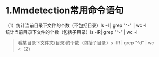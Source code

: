 # 1.Mmdetection常用命令语句
（1）统计当前目录下文件的个数（不包括目录）ls -l | grep "^-" | wc -l   <br>  统计当前目录下文件的个数（包括子目录）ls -lR| grep "^-" | wc -l    <br>
>看某目录下文件夹(目录)的个数（包括子目录）s -lR | grep "^d" | wc<br>
<（2）
